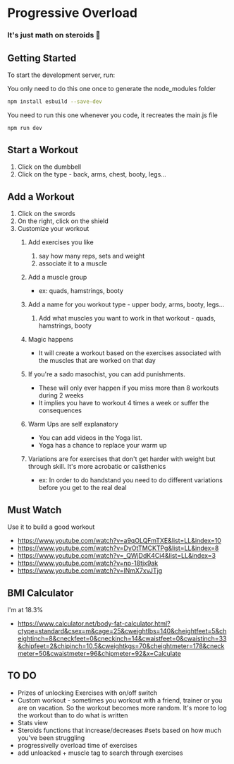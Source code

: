 # Progressive Overload
### It's just math on steroids 💪


## Getting Started
To start the development server, run:

You only need to do this one once to generate the node_modules folder
```bash
npm install esbuild --save-dev
```

You need to run this one whenever you code, it recreates the main.js file
```bash
npm run dev
```
## Start a Workout
1. Click on the dumbbell
2. Click on the type - back, arms, chest, booty, legs...

## Add a Workout
1. Click on the swords
2. On the right, click on the shield
3. Customize your workout
    1. Add exercises you like
        1. say how many reps, sets and weight
        2. associate it to a muscle
    2. Add a muscle group
        - ex: quads, hamstrings, booty
    3.  Add a name for you workout type - upper body, arms, booty, legs...
        1. Add what muscles you want to work in that workout - quads, hamstrings, booty
    4. Magic happens
        - It will create a workout based on the exercises associated with the muscles that are worked on that day

    5. If you're a sado masochist, you can add punishments.
        - These will only ever happen if you miss more than 8 workouts during 2 weeks
        - It implies you have to workout 4 times a week or suffer the consequences
    6. Warm Ups are self explanatory
        - You can add videos in the Yoga list. 
        - Yoga has a chance to replace your warm up
    7. Variations are for exercises that don't get harder with weight but through skill. It's more acrobatic or calisthenics
        - ex: In order to do  handstand you need to do different variations before you get to the real deal

##  Must Watch
Use it to build a good workout
- https://www.youtube.com/watch?v=a9qOLQFmTXE&list=LL&index=10
- https://www.youtube.com/watch?v=DyOtTMCKTPg&list=LL&index=8
- https://www.youtube.com/watch?v=_QWjDdK4Ci4&list=LL&index=3
- https://www.youtube.com/watch?v=np-18tjx9ak
- https://www.youtube.com/watch?v=lNmX7xvJTjg


## BMI Calculator
I'm at 18.3%
- https://www.calculator.net/body-fat-calculator.html?ctype=standard&csex=m&cage=25&cweightlbs=140&cheightfeet=5&cheightinch=8&cneckfeet=0&cneckinch=14&cwaistfeet=0&cwaistinch=33&chipfeet=2&chipinch=10.5&cweightkgs=70&cheightmeter=178&cneckmeter=50&cwaistmeter=96&chipmeter=92&x=Calculate


## TO DO
- Prizes of unlocking Exercises with on/off switch
- Custom workout - sometimes you workout with a friend, trainer or you are on vacation. So the workout becomes more random. It's more to log the workout than to do what is written
- Stats view
- Steroids functions that increase/decreases #sets based on how much you've been struggling
- progressivelly overload time of exercises
- add unloacked + muscle tag to search through exercises
